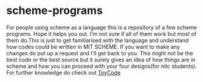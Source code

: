 # scheme-programs
For people using scheme as a language this is a repository of a few scheme programs. 
Hope it helps you out. I'm not sure if all of them work but most of them do.This is just to get 
familiarised with the language and understand how codes could be written in MIT SCHEME.
If you want to make any changes do put up a request and I'll get back to you.
This might not be the best code or the best source but it surely gives an idea of how things are in scheme and how you can proceed with your four designs(for nitc students).
For further knowledge do check out [ToyCode](http://toycode.windroilla.com)
